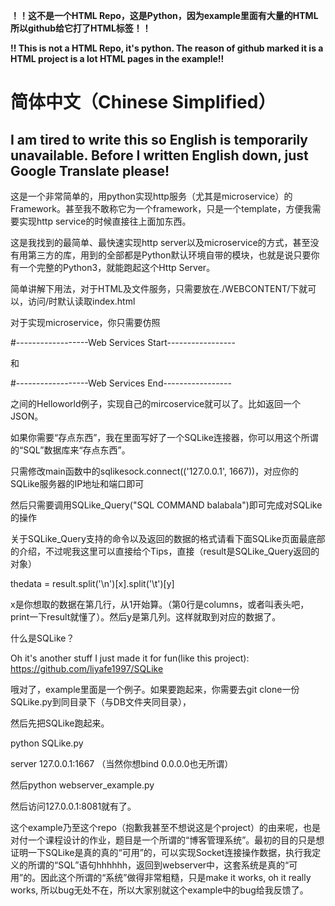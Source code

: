**！！这不是一个HTML Repo，这是Python，因为example里面有大量的HTML所以github给它打了HTML标签！！**

**!! This is not a HTML Repo, it's python. The reason of github marked it is a HTML project is a lot HTML pages in the example!!**

# 简体中文（Chinese Simplified）
## I am tired to write this so English is temporarily unavailable. Before I written English down, just Google Translate please!

这是一个非常简单的，用python实现http服务（尤其是microservice）的Framework。甚至我不敢称它为一个framework，只是一个template，方便我需要实现http service的时候直接往上面加东西。

这是我找到的最简单、最快速实现http server以及microservice的方式，甚至没有用第三方的库，用到的全部都是Python默认环境自带的模块，也就是说只要你有一个完整的Python3，就能跑起这个Http Server。

简单讲解下用法，对于HTML及文件服务，只需要放在./WEBCONTENT/下就可以，访问/时默认读取index.html

对于实现microservice，你只需要仿照

#------------------Web Services Start-----------------

和

#------------------Web Services End-----------------

之间的Helloworld例子，实现自己的mircoservice就可以了。比如返回一个JSON。

如果你需要“存点东西”，我在里面写好了一个SQLike连接器，你可以用这个所谓的“SQL”数据库来“存点东西”。

只需修改main函数中的sqlikesock.connect(('127.0.0.1', 1667))，对应你的SQLike服务器的IP地址和端口即可

然后只需要调用SQLike_Query("SQL COMMAND balabala")即可完成对SQLike的操作

关于SQLike_Query支持的命令以及返回的数据的格式请看下面SQLike页面最底部的介绍，不过呢我这里可以直接给个Tips，直接（result是SQLike_Query返回的对象）

thedata = result.split('\n')[x].split('\t')[y]

x是你想取的数据在第几行，从1开始算。（第0行是columns，或者叫表头吧，print一下result就懂了）。然后y是第几列。这样就取到对应的数据了。


什么是SQLike？

Oh it's another stuff I just made it for fun(like this project): https://github.com/liyafe1997/SQLike

哦对了，example里面是一个例子。如果要跑起来，你需要去git clone一份SQLike.py到同目录下（与DB文件夹同目录），

然后先把SQLike跑起来。 

python SQLike.py

server 127.0.0.1:1667 （当然你想bind 0.0.0.0也无所谓）

然后python webserver_example.py

然后访问127.0.0.1:8081就有了。

这个example乃至这个repo（抱歉我甚至不想说这是个project）的由来呢，也是对付一个课程设计的作业，题目是一个所谓的“博客管理系统”。最初的目的只是想证明一下SQLike是真的真的“可用”的，可以实现Socket连接操作数据，执行我定义的所谓的“SQL”语句hhhhhh，返回到webserver中，这套系统是真的“可用”的。因此这个所谓的“系统”做得非常粗糙，只是make it works, oh it really works, 所以bug无处不在，所以大家别就这个example中的bug给我反馈了。

